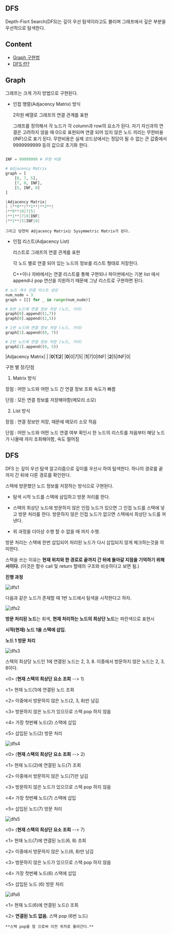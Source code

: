 ## DFS 

Depth-Fisrt Search(DFS)는 깊이 우선 탐색이라고도 불리며 그래프에서 깊은 부분을 우선적으로 탐색한다. 

## Content

- [Graph 구현법](#Graph)
- [DFS 란?](#DFS)

## Graph

그래프는 크게 가지 방법으로 구현된다. 

- 인접 행렬(Adjacency Matrix) 방식

    2차원 배열로 그래프의 연결 관계를 표현

    그래프를 정의해서 각 노드가 각 column과 row의 요소가 된다. 자기 자신과의 연결은 고려하지 않을 때 0으로 표현되며 연결 되어 있지 않은 노드 끼리는 무한비용(INF)으로 표기 된다. 무한비용은 실제 코드상에서는 정답이 될 수 없는 큰 값중에서 9999999999 등의 값으로 초기화 한다. 

```python

INF = 99999999 # 무한 비용 

# Adjacency Matrix
graph = [
    [0, 7, 5],
    [7, 0, INF],
    [5, INF, 0]
]

|Adjacency Matrix|
| |**0**|**1**|**2**|
|**0**|0|7|5|
|**1**|7|0|INF|
|**2**|5|INF|0|

```
    그리고 당연히 Adjacency Matrix는 Sysymmetric Matrix가 된다. 


- 인접 리스트(Adjacency List)

    리스트로 그래프의 연결 관계를 표현

    각 노드 별로 연결 되어 있는 노드의 정보를 리스트 형태로 저장한다. 

    C++이나 자바에서는 연결 리스트를 통해 구현되나 파이썬에서는 기본 list 에서 append나 pop 연산을 지원하기 때문에 그냥 리스트로 구현하면 된다. 

```python
# 노드 개수 만큼 리스트 생성 
num_node = 3
graph = [[] for _ in range(num_nude)]

# 0번 노드에 연결 정보 저장 (노드, 거리)
graph[0].append((1,7))
graph[0].append((2,5))

# 1번 노드에 연결 정보 저장 (노드, 거리)
graph[1].append((0, 7))

# 2번 노드에 연결 정보 저장 (노드, 거리)
graph[2].append((0, 5))
```

|Adjacency Matrix|
| |**0**|**1**|**2**|
|**0**|0|7|5|
|**1**|7|0|INF|
|**2**|5|INF|0|


구현 별 장/단점

1. Matrix 방식 

장점 : 어떤 노드와 어떤 노드 간 연결 정보 조회 속도가 빠름 

단점 : 모든 연결 정보를 저장해야함(메모리 소모)

2. List 방식 

장점 : 연결 정보만 저장, 때문에 메모리 소모 적음 

단점 : 어떤 노드와 어떤 노드 연결 여부 확인시 한 노드의 리스트를 처음부터 해당 노드가 나올때 까지 조회해야함, 속도 떨어짐


## DFS 

DFS 는 깊이 우선 탐색 알고리즘으로 깊이를 우선시 하여 탐색한다. 하나의 경로를 끝 까지 간 뒤에 다른 경로를 확인한다. 

스택에 방문했던 노드 정보를 저장하는 방식으로 구현된다. 

- 탐색 시작 노드를 스택에 삼입하고 방문 처리를 한다. 

- 스택의 최상단 노드에 방문하지 않은 인접 노드가 있으면 그 인접 노드를 스택에 넣고 방문 처리를 한다. 방문하지 않은 인접 노드가 없으면 스택에서 최상단 노드를 꺼낸다. 

- 위 과정을 더이상 수행 할 수 없을 때 까지 수행.

방문 처리는 스택에 한번 삽입되어 처리된 노드가 다시 삽입되지 않게 체크하는것을 의미한다. 

스택을 쓰는 이유는 **현재 위치와 한 경로로 끝까지 간 뒤에 돌아갈 지점을 기억하기 위해서이다.** (이것은 함수 call 및 return 할때의 구조와 비슷하다고 보면 됨.)



**진행 과정**

![dfs1]('/ProblemSolving/DFS/images/dfs01.png')

다음과 같은 노드가 존재할 때 1번 노드에서 탐색을 시작한다고 하자.

![dfs2]('/ProblemSolving/DFS/images/dfs02.png')

**방문 처리된 노드**는 회색, **현재 처리하는 노드의 최상단 노드**는 파란색으로 표현시 

**시작(현재) 노드 1을 스택에 삽입.** 

**노드 1 방문 처리** 

![dfs3]('/ProblemSolving/DFS/images/dfs03.png')

스택의 최상당 노드인 1에 연결된 노드는 2, 3, 8. 이중에서 방문하지 않은 노드는 2, 3, 8이다. 

<0> (**현재 스택의 최상단 요소 조회** --> 1)

<1> 현재 노드(1)에 연결된 노드 조회 

<2> 이중에서 방문하지 않은 노드(2, 3, 8)만 남김

<3> 방문하지 않은 노드가 있으므로 스택 pop 하지 않음

<4> 가장 첫번째 노드(2) 스택에 삽입

<5> 삽입된 노드(2) 방문 처리

![dfs4]('/ProblemSolving/DFS/images/dfs04.png')

<0> (**현재 스택의 최상단 요소 조회** --> 2)

<1> 현재 노드(2)에 연결된 노드(7) 조회 

<2> 이중에서 방문하지 않은 노드(7)만 남김

<3> 방문하지 않은 노드가 있으므로 스택 pop 하지 않음

<4> 가장 첫번째 노드(7) 스택에 삽입

<5> 삽입된 노드(7) 방문 처리

![dfs5]('/ProblemSolving/DFS/images/dfs05.png')

<0> (**현재 스택의 최상단 요소 조회** --> 7)

<1> 현재 노드(7)에 연결된 노드(6, 8) 조회 

<2> 이중에서 방문하지 않은 노드(6, 8)만 남김

<3> 방문하지 않은 노드가 있으므로 스택 pop 하지 않음

<4> 가장 첫번째 노드(6) 스택에 삽입

<5> 삽입된 노드 (6) 방문 처리

![dfs6]('/ProblemSolving/DFS/images/dfs06.png')

<1> 현재 노드(6)에 연결된 노드() 조회

<2> **연결된 노드 없음.** 스택 pop (6번 노드)

    **스택 pop을 함 으로써 이전 위치로 돌아간다.**

















